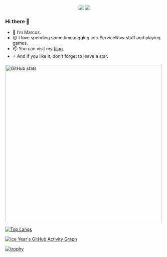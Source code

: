 <p align="center">
<a title="hits" target="_blank" href="https://github.com/mvkassak/mvkassak"><img src="https://hits.b3log.org/mvkassak/mvkassak.svg" ></a>
<a title="github" target="_blank" href="https://github.com/mvkassak"><img src="https://img.shields.io/badge/dynamic/json?label=GitHub&suffix=%20followers&query=%24.data.totalSubs&url=https%3A%2F%2Fapi.spencerwoo.com%2Fsubstats%2F%3Fsource%3Dgithub%26queryKey%3Dmvkassak&labelColor=282c34&color=353940&logo=github&longCache=true" ></a>

### Hi there 👋

- 🔭 I’m Marcos.
- 😄 I love spending some time digging into ServiceNow stuff and playing games.
- 📫 You can visit my [blog](https://request.do).
- ⭐ And if you like it, don't forget to leave a star.

<img alt="GitHub stats" src="https://github-readme-stats.vercel.app/api?username=mvkassak&bg_color=30,e96443,904e95&title_color=fff&text_color=fff&count_private=true&hide_border=true" width="500">

[![Top Langs](https://github-readme-stats.vercel.app/api/top-langs/?username=mvkassak&layout=compact)](https://github.com/mvkassak/github-readme-stats)

[![Ice Year's GitHub Activity Graph](https://github-readme-activity-graph.vercel.app/graph?username=mvkassak&theme=xcode)](https://github.com/mvkassak)

[![trophy](https://github-profile-trophy.vercel.app/?username=mvkassak)](https://github.com/mvkassak/github-profile-trophy)
